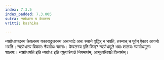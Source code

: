 ```yaml
---
index: 7.3.5
index_padded: 7.3.005
sutra: न्यग्रोधस्य च केवलस्य
vritti: kashika

---
```

न्यग्रोधशब्दस्य केवलस्य यकारादुत्तरस्य अचामादेः अचः स्थाने वृद्धिर् न भवति, तस्माच् च पूर्वम् ऐकार आगमो भवति। न्यग्रोधस्य विकारः नैयग्रोधः चमसः। केवलस्य इति किम्? न्यग्रोधमूले भवाः शालयः न्याग्रोधमूलाः शालयः। न्यग्रोधयति इति न्यग्रोधः इति व्युत्पत्तिपक्षे नियमार्थम्, अव्युत्पत्तिपक्षे विध्यर्थम्।
